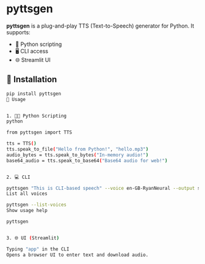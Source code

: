 # pyttsgen

**pyttsgen** is a plug-and-play TTS (Text-to-Speech) generator for Python. It supports:

- 🔧 Python scripting
- 🖥️ CLI access
- 🌐 Streamlit UI

## 🔌 Installation

```bash
pip install pyttsgen
🧪 Usage


1. 🧑‍💻 Python Scripting
python

from pyttsgen import TTS

tts = TTS()
tts.speak_to_file("Hello from Python!", "hello.mp3")
audio_bytes = tts.speak_to_bytes("In-memory audio!")
base64_audio = tts.speak_to_base64("Base64 audio for web!")


2. 💻 CLI

pyttsgen "This is CLI-based speech" --voice en-GB-RyanNeural --output speech.mp3
List all voices

pyttsgen --list-voices
Show usage help

pyttsgen


3. 🌐 UI (Streamlit)

Typing "app" in the CLI
Opens a browser UI to enter text and download audio.

